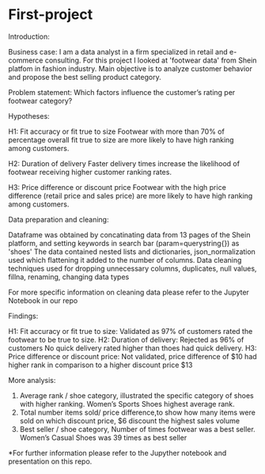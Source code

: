 # First-project

Introduction: 

Business case: I am a data analyst in a firm specialized in retail and e-commerce consulting. For this project I looked at 'footwear data' from Shein platfom in fashion industry. Main objective is to analyze customer behavior and propose the best selling product category.

Problem statement: Which factors influence the customer’s rating per footwear category? 

Hypotheses:

H1: Fit accuracy or fit true to size 
Footwear with more than 70% of percentage overall fit true to size are more likely to have high ranking among customers.

H2: Duration of delivery
Faster delivery times increase the likelihood of footwear receiving higher customer ranking rates.

H3: Price difference or discount price
Footwear with the high price difference (retail price and sales price) are more likely to have high ranking among customers.

Data preparation and cleaning: 

Dataframe was obtained by concatinating data from 13 pages of the Shein platform, and setting keywords in search bar (param=querystring{}) as 'shoes'
The data contained nested lists and dictionaries, json_normalization used which flattening it added to the number of columns. 
Data cleaning techniques used for dropping unnecessary columns, duplicates, null values, fillna, renaming, changing data types

For more specific information on cleaning data please refer to the Jupyter Notebook in our repo

Findings: 

H1: Fit accuracy or fit true to size: Validated as 97% of customers rated the footwear to be true to size. 
H2: Duration of delivery: Rejected as 96% of customers No quick delivery rated higher than thoes had quick delivery. 
H3: Price difference or discount price: Not validated, price difference of $10 had higher rank in comparison to a higher discount price $13

More analysis: 
1) Average rank / shoe category, illustrated the specific category of shoes with higher ranking. Women’s Sports Shoes highest average rank. 
2) Total number items sold/ price difference,to show how many items were sold on which discount price, $6 discount the highest sales volume
3) Best seller / shoe category, Number of times footwear was a best seller. Women’s Casual Shoes was 39 times as best seller

*For further information please refer to the Jupyther notebook and presentation on this repo. 
